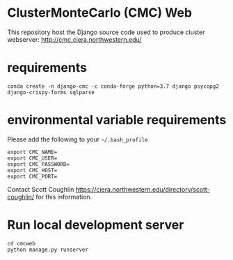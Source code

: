 # ClusterMonteCarlo (CMC) Web
This repository host the Django source code used to produce cluster webserver: http://cmc.ciera.northwestern.edu/

# requirements
```
conda create -n django-cmc -c conda-forge python=3.7 django psycopg2 django-crispy-forms sqlparse
```

# environmental variable requirements
Please add the following to your `~/.bash_profile`
```
export CMC_NAME=
export CMC_USER=
export CMC_PASSWORD=
export CMC_HOST=
export CMC_PORT=
```
Contact Scott Coughlin https://ciera.northwestern.edu/directory/scott-coughlin/
for this information.

# Run local development server
```
cd cmcweb
python manage.py runserver
```
